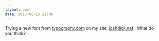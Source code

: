 ```yaml
---
layout: post
date: 2017-06-23 22:06
---
```

Trying a new font from [typography.com](https://typography.com) on my site, [joshdick.net](https://joshdick.net) . What do you think?
